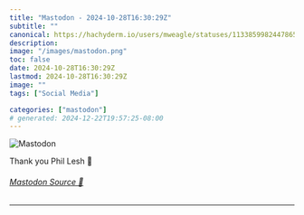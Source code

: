 ```yaml
---
title: "Mastodon - 2024-10-28T16:30:29Z"
subtitle: ""
canonical: https://hachyderm.io/users/mweagle/statuses/113385998244786548
description:
image: "/images/mastodon.png"
toc: false
date: 2024-10-28T16:30:29Z
lastmod: 2024-10-28T16:30:29Z
image: ""
tags: ["Social Media"]

categories: ["mastodon"]
# generated: 2024-12-22T19:57:25-08:00
---
```

![Mastodon](/images/mastodon.png)

<p>Thank you Phil Lesh 🙏</p>


###### [Mastodon Source 🐘](https://hachyderm.io/@mweagle/113385998244786548)

___
